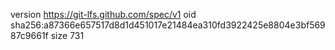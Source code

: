 version https://git-lfs.github.com/spec/v1
oid sha256:a87366e657517d8d1d451017e21484ea310fd3922425e8804e3bf56987c9661f
size 731
